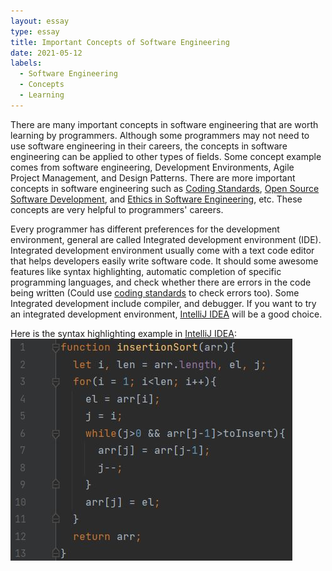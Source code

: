 ```yaml
---
layout: essay
type: essay
title: Important Concepts of Software Engineering
date: 2021-05-12
labels:
  - Software Engineering
  - Concepts
  - Learning
---
```


  There are many important concepts in software engineering that are worth learning by programmers. Although some programmers may not need to use software engineering in their careers, the concepts in software engineering can be applied to other types of fields. Some concept example comes from software engineering, Development Environments, Agile Project Management, and Design Patterns. There are more important concepts in software engineering such as [Coding Standards](https://sulao1999.github.io/essays/use-coding-standards-to-get-future-self-thanks.html), [Open Source Software Development](https://github.com/open-source), and [Ethics in Software Engineering](https://www.acm.org/code-of-ethics), etc. These concepts are very helpful to programmers' careers.

  Every programmer has different preferences for the development environment, general are called Integrated development environment (IDE). Integrated development environment usually come with a text code editor that helps developers easily write software code. It should some awesome features like syntax highlighting, automatic completion of specific programming languages, and check whether there are errors in the code being written (Could use [coding standards](https://sulao1999.github.io/essays/use-coding-standards-to-get-future-self-thanks.html) to check errors too). Some Integrated development include compiler, and debugger. If you want to try an integrated development environment, [IntelliJ IDEA](https://www.jetbrains.com/idea/) will be a good choice.

Here is the syntax highlighting example in [IntelliJ IDEA](https://www.jetbrains.com/idea/):
<img class="ui image" src="../images/js-example.jpg">
